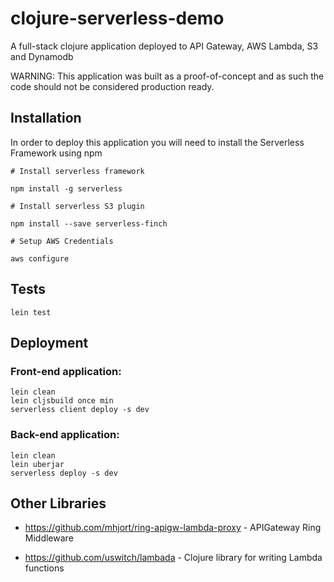 # clojure-serverless-demo

A full-stack clojure application deployed to API Gateway, AWS Lambda, S3 and Dynamodb

WARNING: This application was built as a proof-of-concept and as such the code should not be considered production ready.

## Installation

In order to deploy this application you will need to install the Serverless Framework using npm

```
# Install serverless framework

npm install -g serverless

# Install serverless S3 plugin

npm install --save serverless-finch

# Setup AWS Credentials

aws configure
```

## Tests

```
lein test
```

## Deployment

### Front-end application:

```
lein clean
lein cljsbuild once min
serverless client deploy -s dev
```

### Back-end application:

```
lein clean
lein uberjar
serverless deploy -s dev
```


## Other Libraries

* https://github.com/mhjort/ring-apigw-lambda-proxy - APIGateway Ring Middleware

* https://github.com/uswitch/lambada - Clojure library for writing Lambda functions

